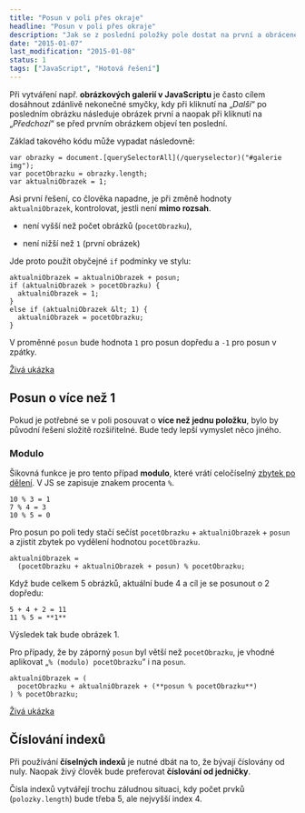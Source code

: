 ```yaml
---
title: "Posun v poli přes okraje"
headline: "Posun v poli přes okraje"
description: "Jak se z poslední položky pole dostat na první a obráceně."
date: "2015-01-07"
last_modification: "2015-01-08"
status: 1
tags: ["JavaScript", "Hotová řešení"]
---
```


Při vytváření např. **obrázkových galerií v JavaScriptu** je často cílem dosáhnout zdánlivě nekonečné smyčky, kdy při kliknutí na „*Další*“ po posledním obrázku následuje obrázek první a naopak při kliknutí na „*Předchozí*“ se před prvním obrázkem objeví ten poslední.

Základ takového kódu může vypadat následovně:

```
var obrazky = document.[querySelectorAll](/queryselector)("#galerie img");
var pocetObrazku = obrazky.length;
var aktualniObrazek = 1;
```

Asi první řešení, co člověka napadne, je při změně hodnoty `aktualniObrazek`, kontrolovat, jestli není **mimo rozsah**.

  - není vyšší než počet obrázků (`pocetObrazku`),

  - není nižší než `1` (první obrázek)

Jde proto použít obyčejné `if` podmínky ve stylu:

```
aktualniObrazek = aktualniObrazek + posun;
if (aktualniObrazek > pocetObrazku) {
  aktualniObrazek = 1;
}
else if (aktualniObrazek &lt; 1) {
  aktualniObrazek = pocetObrazku;
}
```

V proměnné `posun` bude hodnota `1` pro posun dopředu a `-1` pro posun v zpátky.

[Živá ukázka](http://kod.djpw.cz/lijb)

## Posun o více než 1

Pokud je potřebné se v poli posouvat o **více než jednu položku**, bylo by původní řešení složitě rozšiřitelné. Bude tedy lepší vymyslet něco jiného.

### Modulo

Šikovná funkce je pro tento případ **modulo**, které vrátí celočíselný [zbytek po dělení](http://cs.wikipedia.org/wiki/Zbytek_po_dělení). V JS se zapisuje znakem procenta `%`.

```
10 % 3 = 1
7 % 4 = 3
10 % 5 = 0
```

Pro posun po poli tedy stačí sečíst `pocetObrazku` + `aktualniObrazek` + `posun` a zjistit zbytek po vydělení hodnotou `pocetObrazku`.

```
aktualniObrazek = 
  (pocetObrazku + aktualniObrazek + posun) % pocetObrazku;
```

Když bude celkem 5 obrázků, aktuální bude 4 a cíl je se posunout o 2 dopředu:

```
5 + 4 + 2 = 11
11 % 5 = **1**
```

Výsledek tak bude obrázek 1.

Pro případy, že by záporný `posun` byl větší než `pocetObrazku`, je vhodné aplikovat „`% (modulo) pocetObrazku`“ i na `posun`.

```
aktualniObrazek = (
  pocetObrazku + aktualniObrazek + (**posun % pocetObrazku**)
) % pocetObrazku;
```

[Živá ukázka](http://kod.djpw.cz/kijb)

## Číslování indexů

Při používání **číselných indexů** je nutné dbát na to, že bývají číslovány od nuly. Naopak živý člověk bude preferovat **číslování od jedničky**.

Čísla indexů vytvářejí trochu záludnou situaci, kdy počet prvků (`polozky.length`) bude třeba 5, ale nejvyšší index 4.